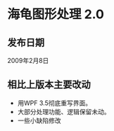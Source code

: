 # 海龟图形处理 2.0 #
## 发布日期 ##
2009年2月8日
## 相比上版本主要改动 ##
  * 用WPF 3.5彻底重写界面。
  * 大部分处理功能、逻辑保留未动。
  * 一些小缺陷修改